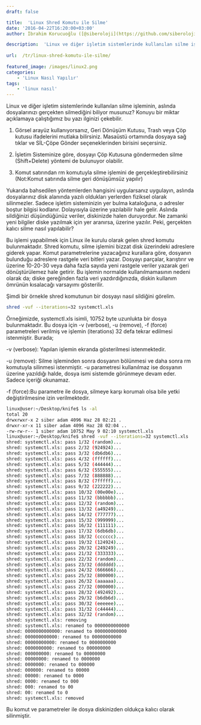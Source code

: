 ```yaml
---
draft: false

title:  'Linux Shred Komutu ile Silme'
date: '2016-04-22T16:20:00+03:00'
author: İbrahim Korucuoğlu ([@siberoloji](https://github.com/siberoloji))

description:  'Linux ve diğer işletim sistemlerinde kullanılan silme işleminin, aslında dosyalarınızı gerçekten silmediğini biliyor musunuz? Konuyu bir miktar açıklamaya çalıştığımız bu yazı ilginizi çekebilir.' 
 
url:  /tr/linux-shred-komutu-ile-silme/
 
featured_image: /images/linux2.png
categories:
    - 'Linux Nasıl Yapılır'
tags:
    - 'linux nasıl'
---
```



Linux ve diğer işletim sistemlerinde kullanılan silme işleminin, aslında dosyalarınızı gerçekten silmediğini biliyor musunuz? Konuyu bir miktar açıklamaya çalıştığımız bu yazı ilginizi çekebilir.



1. Görsel arayüz kullanıyorsanız, Geri Dönüşüm Kutusu, Trash veya Çöp kutusu ifadelerini mutlaka bilirsiniz. Masaüstü ortamında dosyaya sağ tıklar ve SİL-Çöpe Gönder seçeneklerinden birisini seçersiniz.



2. İşletim Sisteminize göre, dosyayı Çöp Kutusuna göndermeden silme (Shift+Delete) yöntemi de bulunuyor olabilir.



3. Komut satırından rm komutuyla silme işlemini de gerçekleştirebilirsiniz (Not:Komut satırında silme geri dönüşümsüz yapılır)



Yukarıda bahsedilen yöntemlerden hangisini uygularsanız uygulayın, aslında dosyalarınız disk alanında yazılı oldukları yerlerden fiziksel olarak silinmezler. Sadece işletim sisteminizin yer bulma kataloğuna, o adresler boştur bilgisi kodlanır. Dolayısıyla üzerine yazılabilir hale gelir. Aslında sildiğinizi düşündüğünüz veriler, diskinizde halen duruyordur. Ne zamanki yeni bilgiler diske yazılmak için yer aranırsa, üzerine yazılır. Peki, gerçekten kalıcı silme nasıl yapılabilir?



Bu işlemi yapabilmek için Linux ile kurulu olarak gelen shred komutu bulunmaktadır. Shred komutu, silme işlemini bizzat disk üzerindeki adreslere giderek yapar. Komut parametrelerine yazacağınız kurallara göre, dosyanın bulunduğu adreslere rastgele veri bitleri yazar. Dosyayı parçalar, karıştırır ve üzerine 10-20-30 veya daha fazla sayıda yeni rastgele veriler yazarak geri dönüştürülemez hale getirir. Bu işlemin normalde kullanılmamasının nedeni olarak da; diske gereğinden fazla veri yazdırdığınızda, diskin kullanım ömrünün kısalacağı varsayımı gösterilir.



Şimdi bir örnekle shred komutunun bir dosyayı nasıl sildiğini görelim.


```bash
shred -vuf --iterations=32 systemctl.xls
```



Örneğimizde, systemctl.xls isimli, 10752 byte uzunlukta bir dosya bulunmaktadır. Bu dosya için -v (verbose), -u (remove), -f (force) parametreleri verilmiş ve işlemin (iterations) 32 defa tekrar edilmesi istenmiştir. Burada;



-v (verbose): Yapılan işlemin ekranda gösterilmesi istenmektedir.



-u (remove): Silme işleminden sonra dosyanın bölünmesi ve daha sonra rm komutuyla silinmesi istenmiştir. -u parametresi kullanılmaz ise dosyanın üzerine yazıldığı halde, dosya ismi sistemde görünmeye devam eder. Sadece içeriği okunamaz.



-f (force):Bu parametre ile dosya, silmeye karşı korumalı olsa bile yetki değiştirilmesine izin verilmektedir.


```bash
linux@user:~/Desktop/knife$ ls -al
total 20
drwxrwxr-x 2 siber adam 4096 Haz 28 02:21 .
drwxr-xr-x 11 siber adam 4096 Haz 28 02:04 ..
-rw-rw-r-- 1 siber adam 10752 May 9 02:10 systemctl.xls
linux@user:~/Desktop/knife$ shred -vuf --iterations=32 systemctl.xls
shred: systemctl.xls: pass 1/32 (random)...
shred: systemctl.xls: pass 2/32 (924924)...
shred: systemctl.xls: pass 3/32 (db6db6)...
shred: systemctl.xls: pass 4/32 (ffffff)...
shred: systemctl.xls: pass 5/32 (444444)...
shred: systemctl.xls: pass 6/32 (555555)...
shred: systemctl.xls: pass 7/32 (888888)...
shred: systemctl.xls: pass 8/32 (7fffff)...
shred: systemctl.xls: pass 9/32 (222222)...
shred: systemctl.xls: pass 10/32 (00e00e)...
shred: systemctl.xls: pass 11/32 (bbbbbb)...
shred: systemctl.xls: pass 12/32 (random)...
shred: systemctl.xls: pass 13/32 (a49249)...
shred: systemctl.xls: pass 14/32 (777777)...
shred: systemctl.xls: pass 15/32 (999999)...
shred: systemctl.xls: pass 16/32 (111111)...
shred: systemctl.xls: pass 17/32 (6db6db)...
shred: systemctl.xls: pass 18/32 (cccccc)...
shred: systemctl.xls: pass 19/32 (124924)...
shred: systemctl.xls: pass 20/32 (249249)...
shred: systemctl.xls: pass 21/32 (333333)...
shred: systemctl.xls: pass 22/32 (random)...
shred: systemctl.xls: pass 23/32 (dddddd)...
shred: systemctl.xls: pass 24/32 (666666)...
shred: systemctl.xls: pass 25/32 (800000)...
shred: systemctl.xls: pass 26/32 (aaaaaa)...
shred: systemctl.xls: pass 27/32 (000000)...
shred: systemctl.xls: pass 28/32 (492492)...
shred: systemctl.xls: pass 29/32 (b6db6d)...
shred: systemctl.xls: pass 30/32 (eeeeee)...
shred: systemctl.xls: pass 31/32 (c44444)...
shred: systemctl.xls: pass 32/32 (random)...
shred: systemctl.xls: removing
shred: systemctl.xls: renamed to 0000000000000
shred: 0000000000000: renamed to 000000000000
shred: 000000000000: renamed to 00000000000
shred: 00000000000: renamed to 0000000000
shred: 0000000000: renamed to 000000000
shred: 000000000: renamed to 00000000
shred: 00000000: renamed to 0000000
shred: 0000000: renamed to 000000
shred: 000000: renamed to 00000
shred: 00000: renamed to 0000
shred: 0000: renamed to 000
shred: 000: renamed to 00
shred: 00: renamed to 0
shred: systemctl.xls: removed
```



Bu komut ve parametreler ile dosya diskinizden oldukça kalıcı olarak silinmiştir.
